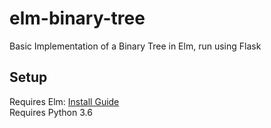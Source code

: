 # elm-binary-tree
Basic Implementation of a Binary Tree in Elm, run using Flask

## Setup
Requires Elm: [Install Guide](https://guide.elm-lang.org/install.html)    
Requires Python 3.6



